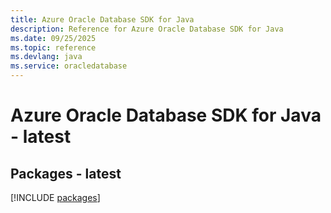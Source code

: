 ```yaml
---
title: Azure Oracle Database SDK for Java
description: Reference for Azure Oracle Database SDK for Java
ms.date: 09/25/2025
ms.topic: reference
ms.devlang: java
ms.service: oracledatabase
---
```

# Azure Oracle Database SDK for Java - latest
## Packages - latest
[!INCLUDE [packages](oracle-database-index.md)]
